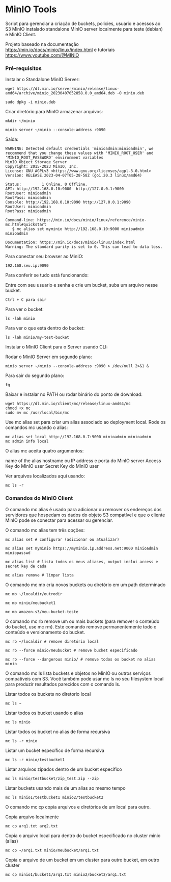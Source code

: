 # MinIO Tools

Script para gerenciar a criação de buckets, policies, usuario e acessos ao S3 MinIO instalado standalone MinIO server localmente para teste (debian) e MinIO Client. 

Projeto baseado na documentação https://min.io/docs/minio/linux/index.html e tutoriais https://www.youtube.com/@MINIO

### Pré-requisitos

Instalar o Standalone MinIO Server:

    wget https://dl.min.io/server/minio/release/linux-amd64/archive/minio_20230407052858.0.0_amd64.deb -O minio.deb

    sudo dpkg -i minio.deb

Criar diretório para MinIO armazenar arquivos:

    mkdir ~/minio

    minio server ~/minio --console-address :9090

Saída:

    WARNING: Detected default credentials 'minioadmin:minioadmin', we recommend that you change these values with 'MINIO_ROOT_USER' and 'MINIO_ROOT_PASSWORD' environment variables
    MinIO Object Storage Server
    Copyright: 2015-2023 MinIO, Inc.
    License: GNU AGPLv3 <https://www.gnu.org/licenses/agpl-3.0.html>
    Version: RELEASE.2023-04-07T05-28-58Z (go1.20.3 linux/amd64)

    Status:         1 Online, 0 Offline. 
    API: http://192.168.0.10:9000  http://127.0.0.1:9000       
    RootUser: minioadmin 
    RootPass: minioadmin 
    Console: http://192.168.0.10:9090 http://127.0.0.1:9090    
    RootUser: minioadmin 
    RootPass: minioadmin 

    Command-line: https://min.io/docs/minio/linux/reference/minio-mc.html#quickstart
       $ mc alias set myminio http://192.168.0.10:9000 minioadmin minioadmin

    Documentation: https://min.io/docs/minio/linux/index.html
    Warning: The standard parity is set to 0. This can lead to data loss.

Para conectar seu browser ao MinIO:

    192.168.seu.ip:9090

Para conferir se tudo está funcionando:

Entre com seu usuario e senha e crie um bucket, suba um arquivo nesse bucket.

    Ctrl + C para sair

Para ver o bucket: 

    ls -lah minio 

Para ver o que está dentro do bucket:

    ls -lah minio/my-test-bucket


Instalar o MinIO Client para o Server usando CLI:

Rodar o MinIO Server em segundo plano: 

    minio server ~/minio --console-address :9090 > /dev/null 2>&1 &

Para sair do segundo plano: 
    
    fg

Baixar e instalar no PATH ou rodar binário do ponto de download:

    wget https://dl.min.io/client/mc/release/linux-amd64/mc
    chmod +x mc
    sudo mv mc /usr/local/bin/mc

Use mc alias set para criar um alias associado ao deployment local. Rode os comandos mc usando o alias:

    mc alias set local http://192.168.0.7:9000 minioadmin minioadmin
    mc admin info local

O alias mc aceita quatro argumentos:

name of the alias
hostname ou IP address e porta do MinIO server
Access Key do MinIO user
Secret Key do MinIO user

Ver arquivos localizados aqui usando: 

    mc ls -r

### Comandos do MinIO Client

O comando mc alias é usado para adicionar ou remover os endereços dos servidores que hospedam os dados do objeto S3 compatível e que o cliente MinIO pode se conectar para acessar ou gerenciar.

O comando mc alias tem três opções:

    mc alias set # configurar (adicionar ou atualizar)

    mc alias set myminio https://myminio.ip.address.net:9000 minioadmin miniopasswd

    mc alias list # lista todos os meus aliases, output inclui access e secret key de cada 

    mc alias remove # limpar lista 

O comando mc mb cria novos buckets ou diretório em um path determinado

    mc mb ~/localdir/outrodir

    mc mb minio/meubucket1

    mc mb amazon-s3/meu-bucket-teste

O comando mc rb remove um ou mais buckets (para remover o conteúdo do bucket, use mc rm). Este comando remove permanentemente todo o conteúdo e versionamento do bucket.

    mc rb ~/localdir # remove diretório local

    mc rb --force minio/meubucket # remove bucket especificado

    mc rb --force --dangerous minio/ # remove todos os bucket no alias minio

O comando mc ls lista buckets e objetos no MinIO ou outros serviços compatíveis com S3. Você também pode usar mc ls no seu filesystem local para produzir resultados parecidos com o comando ls.

Listar todos os buckets no diretorio local

    mc ls ~

Listar todos os bucket usando o alias

    mc ls minio

Listar todos os bucket no alias de forma recursiva

    mc ls -r minio

Listar um bucket específico de forma recursiva

    mc ls -r minio/testbucket1

Listar arquivos zipados dentro de um bucket específico

    mc ls minio/testbucket/zip_test.zip --zip

Listar buckets usando mais de um alias ao mesmo tempo

    mc ls minio1/testbucket1 minio2/testbucket2

O comando mc cp copia arquivos e diretórios de um local para outro.

Copia arquivo localmente

    mc cp arq1.txt arq2.txt

Copia o arquivo local para dentro do bucket especificado no cluster minio (alias)

    mc cp ~/arq1.txt minio/meubucket/arq1.txt

Copia o arquivo de um bucket em um cluster para outro bucket, em outro cluster

    mc cp minio1/bucket1/arq1.txt minio2/bucket2/arq1.txt